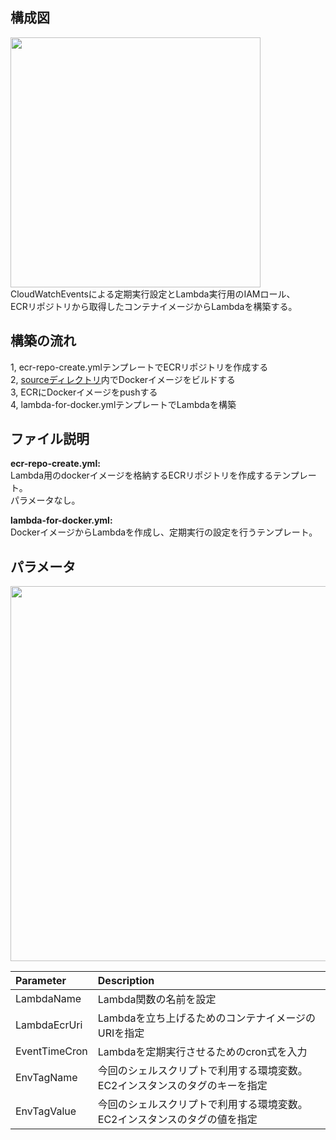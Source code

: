 ## 構成図
<img src="https://noname.work/wp-content/uploads/2021/06/%E6%A7%8B%E6%88%90-1.png" width="400">
CloudWatchEventsによる定期実行設定とLambda実行用のIAMロール、<br>
ECRリポジトリから取得したコンテナイメージからLambdaを構築する。

## 構築の流れ
1, ecr-repo-create.ymlテンプレートでECRリポジトリを作成する<br>
2, [sourceディレクトリ](../source)内でDockerイメージをビルドする<br>
3, ECRにDockerイメージをpushする<br>
4, lambda-for-docker.ymlテンプレートでLambdaを構築


## ファイル説明
**ecr-repo-create.yml:**<br>
Lambda用のdockerイメージを格納するECRリポジトリを作成するテンプレート。<br>
パラメータなし。

**lambda-for-docker.yml:**<br>
DockerイメージからLambdaを作成し、定期実行の設定を行うテンプレート。

## パラメータ
<img src="https://noname.work/wp-content/uploads/2021/06/%E3%83%8F%E3%82%9A%E3%83%A9%E3%83%A1%E3%83%BC%E3%82%BF-1024x837.png" width="600">

| Parameter | Description |
|:---|:---|
| LambdaName | Lambda関数の名前を設定 |
| LambdaEcrUri | Lambdaを立ち上げるためのコンテナイメージのURIを指定 |
| EventTimeCron | Lambdaを定期実行させるためのcron式を入力 |
| EnvTagName | 今回のシェルスクリプトで利用する環境変数。EC2インスタンスのタグのキーを指定 |
| EnvTagValue | 今回のシェルスクリプトで利用する環境変数。EC2インスタンスのタグの値を指定 |
